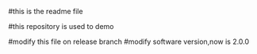 #this is the readme file

#this repository is used to demo

#modify this file on release branch
#modify software version,now is 2.0.0

